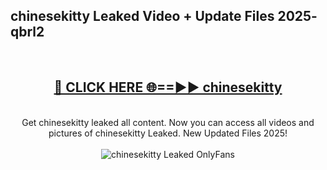 <h2>chinesekitty Leaked Video + Update Files 2025- qbrl2</h2>
<br>
<div align="center">
<h2><a href="https://libra.edu.pl?chinesekitty" rel="nofollow">🔴 CLICK HERE 🌐==►► chinesekitty</a></h2>
<br>
Get chinesekitty leaked all content. Now you can access all videos and pictures of chinesekitty Leaked. New Updated Files 2025!
<br>
<br>
<a href="https://libra.edu.pl?chinesekitty" rel="nofollow" data-target="animated-image.originalLink"><img src="https://i.ibb.co.com/WyWwxjT/player-gif2.gif" alt="chinesekitty Leaked OnlyFans" style="max-width: 100%; display: inline-block;" data-target="animated-image.originalImage"></a>
</div>
<br>